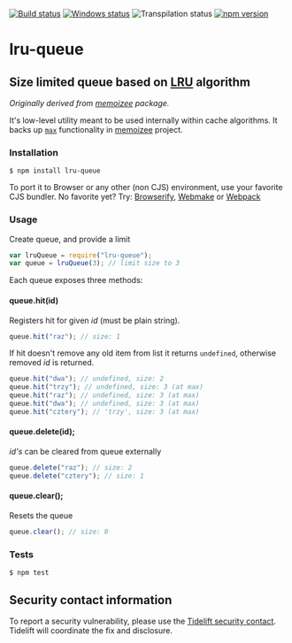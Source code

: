 [![Build status][nix-build-image]][nix-build-url]
[![Windows status][win-build-image]][win-build-url]
![Transpilation status][transpilation-image]
[![npm version][npm-image]][npm-url]

# lru-queue

## Size limited queue based on [LRU](http://en.wikipedia.org/wiki/Least_Recently_Used#LRU) algorithm

_Originally derived from [memoizee](https://github.com/medikoo/memoize) package._

It's low-level utility meant to be used internally within cache algorithms. It backs up [`max`](https://github.com/medikoo/memoize#limiting-cache-size) functionality in [memoizee](https://github.com/medikoo/memoize) project.

### Installation

    $ npm install lru-queue

To port it to Browser or any other (non CJS) environment, use your favorite CJS bundler. No favorite yet? Try: [Browserify](http://browserify.org/), [Webmake](https://github.com/medikoo/modules-webmake) or [Webpack](http://webpack.github.io/)

### Usage

Create queue, and provide a limit

```javascript
var lruQueue = require("lru-queue");
var queue = lruQueue(3); // limit size to 3
```

Each queue exposes three methods:

#### queue.hit(id)

Registers hit for given _id_ (must be plain string).

```javascript
queue.hit("raz"); // size: 1
```

If hit doesn't remove any old item from list it returns `undefined`, otherwise removed _id_ is returned.

```javascript
queue.hit("dwa"); // undefined, size: 2
queue.hit("trzy"); // undefined, size: 3 (at max)
queue.hit("raz"); // undefined, size: 3 (at max)
queue.hit("dwa"); // undefined, size: 3 (at max)
queue.hit("cztery"); // 'trzy', size: 3 (at max)
```

#### queue.delete(id);

_id's_ can be cleared from queue externally

```javascript
queue.delete("raz"); // size: 2
queue.delete("cztery"); // size: 1
```

#### queue.clear();

Resets the queue

```javascript
queue.clear(); // size: 0
```

### Tests

    $ npm test

## Security contact information

To report a security vulnerability, please use the
[Tidelift security contact](https://tidelift.com/security).
Tidelift will coordinate the fix and disclosure.

[nix-build-image]: https://semaphoreci.com/api/v1/medikoo-org/lru-queue/branches/master/shields_badge.svg
[nix-build-url]: https://semaphoreci.com/medikoo-org/lru-queue
[win-build-image]: https://ci.appveyor.com/api/projects/status/jlnfo0hpf988u5v6?svg=true
[win-build-url]: https://ci.appveyor.com/project/medikoo/lru-queue
[transpilation-image]: https://img.shields.io/badge/transpilation-free-brightgreen.svg
[npm-image]: https://img.shields.io/npm/v/lru-queue.svg
[npm-url]: https://www.npmjs.com/package/lru-queue
